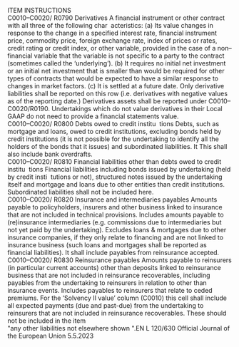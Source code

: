  
ITEM  INSTRUCTIONS  
C0010–C0020/ 
R0790  Derivatives  A financial instrument or other contract with all three of the following char ­
acteristics: 
(a) Its value changes in response to the change in a specified interest rate, 
financial instrument price, commodity price, foreign exchange rate, index of 
prices or rates, credit rating or credit index, or other variable, provided in the 
case of a non–financial variable that the variable is not specific to a party to 
the contract (sometimes called the ‘underlying’). 
(b) It requires no initial net investment or an initial net investment that is smaller 
than would be required for other types of contracts that would be expected to 
have a similar response to changes in market factors. 
(c) It is settled at a future date. 
Only derivative liabilities shall be reported on this row (i.e. derivatives with 
negative values as of the reporting date.) Derivatives assets shall be reported 
under C0010–C0020/R0190. 
Undertakings which do not value derivatives in their Local GAAP do not need to 
provide a financial statements value.  
C0010–C0020/ 
R0800  Debts owed to credit institu ­
tions  Debts, such as mortgage and loans, owed to credit institutions, excluding bonds 
held by credit institutions (it is not possible for the undertaking to identify all the 
holders of the bonds that it issues) and subordinated liabilities. It This shall also 
include bank overdrafts.  
C0010–C0020/ 
R0810  Financial liabilities other than 
debts owed to credit institu ­
tions  Financial liabilities including bonds issued by undertaking (held by credit insti ­
tutions or not), structured notes issued by the undertaking itself and mortgage and 
loans due to other entities than credit institutions. 
Subordinated liabilities shall not be included here.  
C0010–C0020/ 
R0820  Insurance and intermediaries 
payables  Amounts payable to policyholders, insurers and other business linked to insurance 
that are not included in technical provisions. 
Includes amounts payable to (re)insurance intermediaries (e.g. commissions due to 
intermediaries but not yet paid by the undertaking). 
Excludes loans & mortgages due to other insurance companies, if they only relate 
to financing and are not linked to insurance business (such loans and mortgages 
shall be reported as financial liabilities). 
It shall include payables from reinsurance accepted.  
C0010–C0020/ 
R0830  Reinsurance payables  Amounts payable to reinsurers (in particular current accounts) other than deposits 
linked to reinsurance business that are not included in reinsurance recoverables, 
including payables from the undertaking to reinsurers in relation to other than 
insurance events. 
Includes payables to reinsurers that relate to ceded premiums. 
For the ‘Solvency II value’ column (C0010) this cell shall include all expected 
payments (due and past-due) from the undertaking to reinsurers that are not 
included in reinsurance recoverables. These should not be included in the item  
"any other liabilities not elsewhere shown ".EN  L 120/630 Official Journal of the European Union 5.5.2023